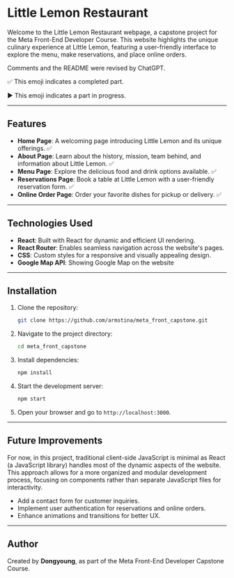 # Little Lemon Restaurant

Welcome to the Little Lemon Restaurant webpage, a capstone project for the Meta Front-End Developer Course. This website highlights the unique culinary experience at Little Lemon, featuring a user-friendly interface to explore the menu, make reservations, and place online orders.

Comments and the README were revised by ChatGPT.

✅ This emoji indicates a completed part.

▶️ This emoji indicates a part in progress.

---

## Features

- **Home Page**: A welcoming page introducing Little Lemon and its unique offerings. ✅
- **About Page**: Learn about the history, mission, team behind, and information about Little Lemon. ✅
- **Menu Page**: Explore the delicious food and drink options available. ✅
- **Reservations Page**: Book a table at Little Lemon with a user-friendly reservation form. ✅
- **Online Order Page**: Order your favorite dishes for pickup or delivery. ✅

---

## Technologies Used

- **React**: Built with React for dynamic and efficient UI rendering.
- **React Router**: Enables seamless navigation across the website's pages.
- **CSS**: Custom styles for a responsive and visually appealing design.
- **Google Map API**: Showing Google Map on the website

---

## Installation

1. Clone the repository:
   ```bash
   git clone https://github.com/armstina/meta_front_capstone.git
   ```
2. Navigate to the project directory:
   ```bash
   cd meta_front_capstone
   ```
3. Install dependencies:
   ```bash
   npm install
   ```
4. Start the development server:
   ```bash
   npm start
   ```
5. Open your browser and go to `http://localhost:3000`.

---

## Future Improvements
For now, in this project, traditional client-side JavaScript is minimal as React (a JavaScript library) handles most of the dynamic aspects of the website. This approach allows for a more organized and modular development process, focusing on components rather than separate JavaScript files for interactivity.

- Add a contact form for customer inquiries.
- Implement user authentication for reservations and online orders.
- Enhance animations and transitions for better UX.

---

## Author

Created by **Dongyoung**, as part of the Meta Front-End Developer Capstone Course.
